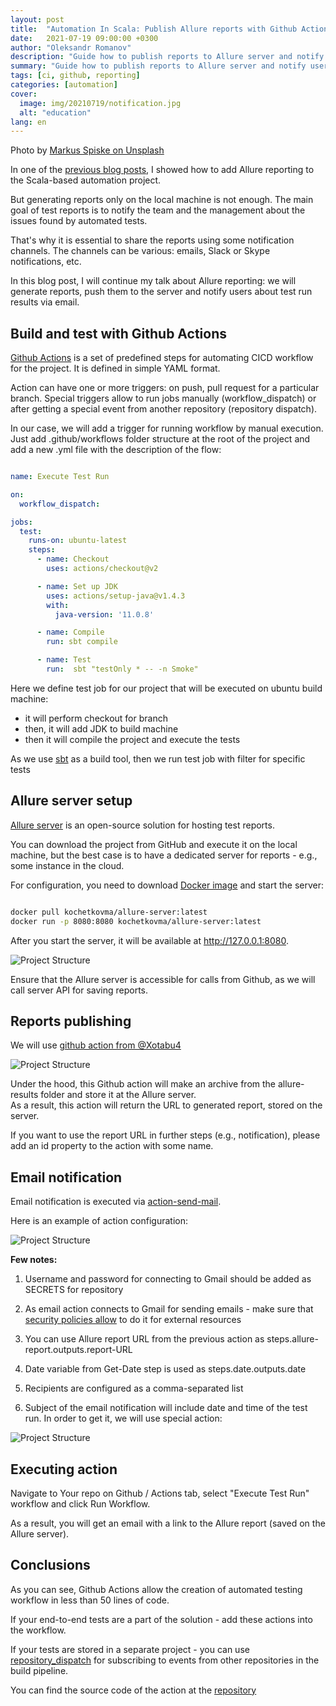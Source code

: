 ```yaml
---
layout: post
title:  "Automation In Scala: Publish Allure reports with Github Actions"
date:   2021-07-19 09:00:00 +0300
author: "Oleksandr Romanov"
description: "Guide how to publish reports to Allure server and notify users"
summary: "Guide how to publish reports to Allure server and notify users"
tags: [ci, github, reporting]
categories: [automation]
cover:
  image: img/20210719/notification.jpg
  alt: "education"
lang: en
---
```


Photo by [Markus Spiske on Unsplash](https://unsplash.com/@markusspiske?utm_source=unsplash&utm_medium=referral&utm_content=creditCopyText)

In one of the [previous blog posts](https://testengineeringnotes.com/posts/2021-05-17-scala-allure-report/), I showed how to add Allure reporting to the Scala-based automation project.  

But generating reports only on the local machine is not enough. The main goal of test reports is to notify the team and the management about the issues found by automated tests.  

That's why it is essential to share the reports using some notification channels. The channels can be various: emails, Slack or Skype notifications, etc.  

In this blog post, I will continue my talk about Allure reporting: we will generate reports, push them to the server and notify users about test run results via email.  

## Build and test with Github Actions

[Github Actions](https://github.com/features/actions) is a set of predefined steps for automating CICD workflow for the project. It is defined in simple YAML format.  

Action can have one or more triggers: on push, pull request for a particular branch. Special triggers allow to run jobs manually (workflow_dispatch) or after getting a special event from another repository (repository dispatch).  

In our case, we will add a trigger for running workflow by manual execution.
Just add .github/workflows folder structure at the root of the project and add a new .yml file with the description of the flow:

``` yaml

name: Execute Test Run

on:
  workflow_dispatch:

jobs:
  test:
    runs-on: ubuntu-latest
    steps:
      - name: Checkout
        uses: actions/checkout@v2

      - name: Set up JDK
        uses: actions/setup-java@v1.4.3
        with:
          java-version: '11.0.8'

      - name: Compile
        run: sbt compile

      - name: Test
        run:  sbt "testOnly * -- -n Smoke"
```

Here we define test job for our project that will be executed on ubuntu build machine:

* it will perform checkout for branch
* then, it will add JDK to build machine
* then it will compile the project and execute the tests

As we use [sbt](https://www.scala-sbt.org/) as a build tool, then we run test job with filter for specific tests

## Allure server setup

[Allure server](https://github.com/kochetkov-ma/allure-server) is an open-source solution for hosting test reports.  

You can download the project from GitHub and execute it on the local machine, but the best case is to have a dedicated server for reports - e.g., some instance in the cloud.

For configuration, you need to download [Docker image](https://hub.docker.com/r/kochetkovma/allure-server) and start the server:

``` bash

docker pull kochetkovma/allure-server:latest
docker run -p 8080:8080 kochetkovma/allure-server:latest

```

After you start the server, it will be available at http://127.0.0.1:8080.  

![Project Structure](/img/20210719/allure-server.png)

Ensure that the Allure server is accessible for calls from Github, as we will call server API for saving reports.  

## Reports publishing  

We will use [github action from @Xotabu4](https://github.com/Xotabu4/send-to-allure-server-action)

![Project Structure](/img/20210719/publish-report.png)

Under the hood, this Github action will make an archive from the allure-results folder and store it at the Allure server.  
As a result, this action will return the URL to generated report, stored on the server.  

If you want to use the report URL in further steps (e.g., notification), please add an id property to the action with some name.  

## Email notification

Email notification is executed via [action-send-mail](https://github.com/dawidd6/action-send-mail).  

Here is an example of action configuration:

![Project Structure](/img/20210719/send-email.png)

**Few notes:**

1. Username and password for connecting to Gmail should be added as SECRETS for repository

2. As email action connects to Gmail for sending emails - make sure that [security policies allow](https://testengineeringnotes.com/posts/2021-05-05-scala-mail-testing/) to do it for external resources

3. You can use Allure report URL from the previous action as steps.allure-report.outputs.report-URL

4. Date variable from Get-Date step is used as steps.date.outputs.date

5. Recipients are configured as a comma-separated list

6. Subject of the email notification will include date and time of the test run. In order to get it, we will use special action:

![Project Structure](/img/20210719/get-date.png)

## Executing action  

Navigate to Your repo on Github / Actions tab, select "Execute Test Run" workflow and click Run Workflow.

As a result, you will get an email with a link to the Allure report (saved on the Allure server).

## Conclusions  

As you can see, Github Actions allow the creation of automated testing workflow in less than 50 lines of code.  

If your end-to-end tests are a part of the solution - add these actions into the workflow.  

If your tests are stored in a separate project - you can use [repository_dispatch](https://docs.github.com/en/actions/reference/events-that-trigger-workflows#repository_dispatch) for subscribing to events from other repositories in the build pipeline.

You can find the source code of the action at the [repository](https://github.com/alexromanov/scala-automation-samples/blob/main/.github/workflows/manualtestrun.yml)
